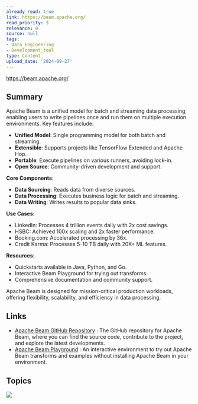 ```yaml
---
already_read: true
link: https://beam.apache.org/
read_priority: 3
relevance: 0
source: null
tags:
- Data_Engineering
- Development_tool
type: Content
upload_date: '2024-09-27'
---
```


https://beam.apache.org/
## Summary

Apache Beam is a unified model for batch and streaming data processing, enabling users to write pipelines once and run them on multiple execution environments. Key features include:

- **Unified Model**: Single programming model for both batch and streaming.
- **Extensible**: Supports projects like TensorFlow Extended and Apache Hop.
- **Portable**: Execute pipelines on various runners, avoiding lock-in.
- **Open Source**: Community-driven development and support.

**Core Components**:
- **Data Sourcing**: Reads data from diverse sources.
- **Data Processing**: Executes business logic for batch and streaming.
- **Data Writing**: Writes results to popular data sinks.

**Use Cases**:
- LinkedIn: Processes 4 trillion events daily with 2x cost savings.
- HSBC: Achieved 100x scaling and 2x faster performance.
- Booking.com: Accelerated processing by 36x.
- Credit Karma: Processes 5-10 TB daily with 20K+ ML features.

**Resources**:
- Quickstarts available in Java, Python, and Go.
- Interactive Beam Playground for trying out transforms.
- Comprehensive documentation and community support.

Apache Beam is designed for mission-critical production workloads, offering flexibility, scalability, and efficiency in data processing.
## Links

- [Apache Beam GitHub Repository](https://github.com/apache/beam) : The GitHub repository for Apache Beam, where you can find the source code, contribute to the project, and explore the latest developments.
- [Apache Beam Playground](https://play.beam.apache.org) : An interactive environment to try out Apache Beam transforms and examples without installing Apache Beam in your environment.

## Topics

![](topics/Platform/Apache%20Beam)